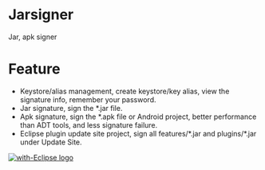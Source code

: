 # Jarsigner

Jar, apk signer

# Feature

- Keystore/alias management, create keystore/key alias, view the signature info, remember your password.
- Jar signature, sign the *.jar file.
- Apk signature, sign the *.apk file or Android project, better performance than ADT tools, and less signature failure.
- Eclipse plugin update site project, sign all features/\*.jar and plugins/\*.jar under Update Site.

<a href="http://with-eclipse.github.io/" target="_blank">
<img alt="with-Eclipse logo" src="http://with-eclipse.github.io/with-eclipse-0.jpg" />
</a>
